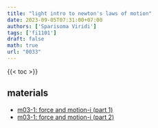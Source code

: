 ```yaml
---
title: "light intro to newton's laws of motion"
date: 2023-09-05T07:31:00+07:00
authors: ['Sparisoma Viridi']
tags: ['fi1101']
draft: false
math: true
url: "0033"
---
```

{{< toc >}}

## materials
+ [m03-1: force and motion-i (part 1)](../0031)
+ [m03-1: force and motion-i (part 2)](../0032)
